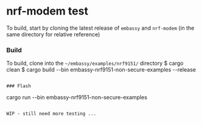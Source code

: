 # nrf-modem test
To build, start by cloning the latest release of `embassy` and `nrf-modem` (in the same directory for relative reference)

### Build 
To build, clone into the `~/embassy/examples/nrf9151/` directory
$ cargo clean
$ cargo build --bin embassy-nrf9151-non-secure-examples --release
```

### Flash
```
cargo run --bin embassy-nrf9151-non-secure-examples
```

WIP - still need more testing ...



